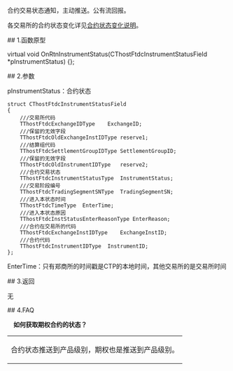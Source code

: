 <p>合约交易状态通知，主动推送。公有流回报。</p>
<p>各交易所的合约状态变化详见<a href="../../../QTYWGZ/HYZTBHSM/">合约状态变化说明</a>。</p>
<span class="anchor" id="4930cc04-a1be-4dc9-8d6f-85e9d93878e0"></span>
## 1.函数原型
<p>virtual void OnRtnInstrumentStatus(CThostFtdcInstrumentStatusField *pInstrumentStatus) {};</p>
<span class="anchor" id="97a45388-678d-4963-8dd9-732525a6e3b1"></span>
## 2.参数
<p>pInstrumentStatus：合约状态</p>
<pre><code>struct CThostFtdcInstrumentStatusField
{
    ///交易所代码
    TThostFtdcExchangeIDType    ExchangeID;
    ///保留的无效字段
    TThostFtdcOldExchangeInstIDType reserve1;
    ///结算组代码
    TThostFtdcSettlementGroupIDType SettlementGroupID;
    ///保留的无效字段
    TThostFtdcOldInstrumentIDType   reserve2;
    ///合约交易状态
    TThostFtdcInstrumentStatusType  InstrumentStatus;
    ///交易阶段编号
    TThostFtdcTradingSegmentSNType  TradingSegmentSN;
    ///进入本状态时间
    TThostFtdcTimeType  EnterTime;
    ///进入本状态原因
    TThostFtdcInstStatusEnterReasonType EnterReason;
    ///合约在交易所的代码
    TThostFtdcExchangeInstIDType    ExchangeInstID;
    ///合约代码
    TThostFtdcInstrumentIDType  InstrumentID;
};
</code></pre>
<p>EnterTime：只有郑商所的时间戳是CTP的本地时间，其他交易所的是交易所时间</p>
<span class="anchor" id="78c888c7-ea60-459e-a190-b109acd8002e"></span>
## 3.返回
<p>无</p>
<span class="anchor" id="b146fd19-e643-4d5a-9e68-ee7084d898bb"></span>
## 4.FAQ
<p><div class="region_i"><p class="region_header" id="region_header_1" style="padding-left: 1em;font-weight : bold;text-indent: 0px;text-align: left;">如何获取期权合约的状态？</p><div class="region_panel" id="region_panel_1" style="display:block;"><table><tr><td>
<p>合约状态推送到产品级别，期权也是推送到产品级别。</p>
</td></tr></table>
</div><p class="region_tail" id="region_tail_1" style="border-top-color:transparent;border-bottom-width:0;"></p></div></p>
